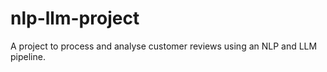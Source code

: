 # nlp-llm-project
A project to process and analyse customer reviews using an NLP and LLM pipeline. 
